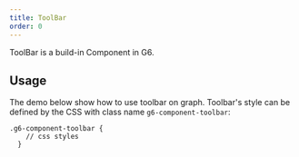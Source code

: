 ```yaml
---
title: ToolBar
order: 0
---
```


ToolBar is a build-in Component in G6.

## Usage

The demo below show how to use toolbar on graph. Toolbar's style can be defined by the CSS with class name `g6-component-toolbar`:

```
.g6-component-toolbar {
    // css styles
  }
```
